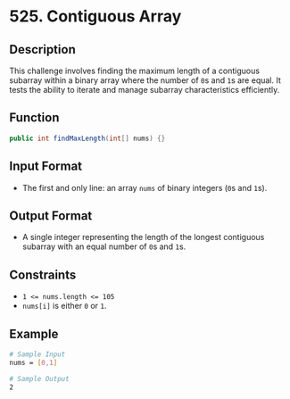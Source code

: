 # 525. Contiguous Array

## Description

This challenge involves finding the maximum length of a contiguous subarray within a binary array where the number of `0`s and `1`s are equal. It tests the ability to iterate and manage subarray characteristics efficiently.

## Function

```java
public int findMaxLength(int[] nums) {}
```

## Input Format

- The first and only line: an array `nums` of binary integers (`0`s and `1`s).

## Output Format

- A single integer representing the length of the longest contiguous subarray with an equal number of `0`s and `1`s.

## Constraints

- `1 <= nums.length <= 105`
- `nums[i]` is either `0` or `1`.

## Example

```bash
# Sample Input
nums = [0,1]

# Sample Output
2
```
